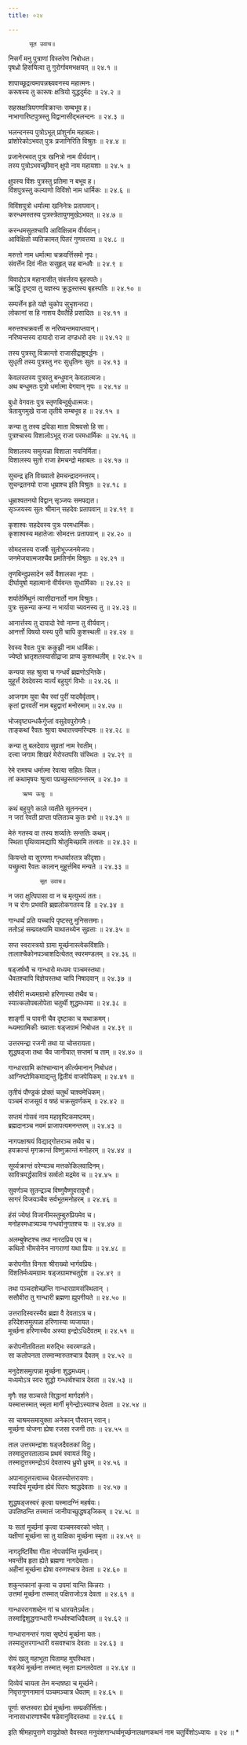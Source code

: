 ```yaml
---
title: ०२४

---
```

          सूत उवाच॥  
निसर्गं मनु पुत्राणां विस्तरेण निबोधत।  
पृषध्रो हिसयित्वा तु गुरोर्गावमभक्षयत् ॥ २४.१ ॥  
  
शापाच्छूद्रत्वमापन्नश्च्यवनस्य महात्मनः।  
करूषस्य तु कारूषः क्षत्रियो युद्धदुर्मदः ॥ २४.२ ॥  
  
सहस्रक्षत्रियगणविक्रान्तः सम्बभूव ह।  
नाभागारिष्टपुत्रस्तु विद्वानासीद्भलन्दनः ॥ २४.३ ॥  
  
भलन्दनस्य पुत्रोऽभूत् प्रांशुर्नाम महाबलः।  
प्रांशोरेकोऽभवत् पुत्रः प्रजानिरिति विश्रुतः ॥ २४.४ ॥  
  
प्रजानेरभवत् पुत्रः खनित्रो नाम वीर्यवान्।  
तस्य पुत्रोऽभवच्छ्रीमान् क्षुपो नाम महायशाः ॥ २४.५ ॥  
  
क्षुपस्य विंशः पुत्रस्तु प्रतिमा न बभूव ह।  
विंशपुत्रस्तु कल्याणो विविंशो नाम धार्मिकः ॥ २४.६ ॥  
  
विविंशपुत्रो धर्मात्मा खनिनेत्रः प्रतापवान्।  
करन्धमस्तस्य पुत्रस्त्रेतायुगमुखेऽभवत् ॥ २४.७ ॥  
  
करन्धमसुतश्चापि आविक्षिन्नाम वीर्यवान्।  
आविक्षितो व्यतिक्रामत् पितरं गुणवत्तया ॥ २४.८ ॥  
  
मरुत्तो नाम धर्मात्मा चक्रवर्त्तिसमो नृपः।  
संवर्त्तेन दिवं नीतः ससुहृत् सह बान्धवैः ॥ २४.९ ॥  
  
विवादोऽत्र महानासीत् संवर्त्तस्य बृहस्पतेः।  
ऋद्धिं दृष्ट्वा तु यज्ञस्य क्रुद्धस्तस्य बृहस्पतिः ॥ २४.१० ॥  
  
सम्पर्त्तेन हृते यज्ञे चुकोप सुभृशन्तदा।  
लोकानां स हि नाशय दैवतैर्हि प्रसादितः ॥ २४.११ ॥  
  
मरुत्तश्चक्रवर्त्ती स नरिष्यन्तमवाप्तवान्।  
नरिष्यन्तस्य दायादो राजा दण्डधरो दमः ॥ २४.१२ ॥  
  
तस्य पुत्रस्तु विक्रान्तो राजासीद्राष्ट्रवर्द्धनः ।  
सुधृती तस्य पुत्रस्तु नरः सुधृतिनः सुतः ॥ २४.१३ ॥  
  
केवलस्तस्य पुत्रस्तु बन्धुमान् केवलात्मजः।  
अथ बन्धुमतः पुत्रो धर्मात्मा वेगवान् नृपः ॥ २४.१४ ॥  
  
बुधो वेगवतः पुत्र स्तृणबिन्दुर्बुधात्मजः।  
त्रेतायुगमुखे राजा तृतीये सम्बभूव ह ॥ २४.१५ ॥  
  
कन्या तु तस्य द्रविडा माता विश्रवसो हि सा।  
पुत्रश्चास्य विशालोऽभूद् राजा परमधार्मिकः ॥ २४.१६ ॥  
  
विशालस्य समुत्पन्ना विशाला नयनिर्मिता।  
विशालस्य सुतो राजा हेमचन्द्रो महाबलः ॥ २४.१७ ॥  
  
सुचन्द्र इति विख्यातो हेमचन्द्रादनन्तरम्।  
सुचन्द्रतनयो राजा धूम्राश्च इति विश्रुतः ॥ २४.१८ ॥  
  
धूम्राश्वतनयो विद्वान् सृञ्जयः समपद्यत।  
सृञ्जयस्य सुतः श्रीमान् सहदेवः प्रतापवान् ॥ २४.१९ ॥  
  
कृशाश्वः सहदेवस्य पुत्रः परमधार्मिकः।  
कृशाश्वस्य महातेजाः सोमदत्तः प्रतापवान् ॥ २४.२० ॥  
  
सोमदत्तस्य राजर्षेः सुतोभूज्जनमेजयः।  
जनमेजयात्मजश्चैव प्रमतिर्नाम विश्रुतः ॥ २४.२१ ॥  
  
तृणबिन्दुप्रसादेन सर्वे वैशालका नृपाः ।  
दीर्घायुषो महात्मानो वीर्यवन्तः सुधार्मिकाः ॥ २४.२२ ॥  
  
शर्यातेर्मिथुनं त्वासीदानार्तो नाम विश्रुतः।  
पुत्रः सुकन्या कन्या न भार्याया च्यवनस्य तु ॥ २४.२३ ॥  
  
आनार्त्तस्य तु दायादो रेवो नाम्ना तु वीर्यवान्।  
आनर्त्तो विषयो यस्य पुरी चापि कुशस्थली ॥ २४.२४ ॥  
  
रेवस्य रैवतः पुत्रः ककुझी नाम धार्मिकः।  
ज्येष्ठो भ्रातृशतस्यासीद्राजा प्राप्य कुशस्थलीम् ॥ २४.२५ ॥  
  
कन्यया सह श्रुत्वा च गन्धर्वं ब्रह्मणोऽन्तिके।  
मुहूर्त्तं देवदेवस्य मार्त्यं बहुयुगं विभोः ॥ २४.२६ ॥  
  
आजगाम युवा चैव स्वां पुरीं यादवैर्वृताम्।  
कृतां द्वारवतीं नाम बहुद्वारां मनोरमाम् ॥ २४.२७ ॥  
  
भोजवृष्ट्यन्धकैर्गुप्तां वसुदेवपुरोगमैः।  
ताङ्कथां रैवतः श्रुत्वा यथातत्त्वमरिन्दमः ॥ २४.२८ ॥  
  
कन्या तु बलदेवाय सुव्रतां नाम रेवतीम्।  
दत्त्वा जगाम शिखरं मेरोस्तपसि संस्थितः ॥ २४.२९ ॥  
  
रेमे रामश्च धर्मात्मा रेवत्या सहितः किल।  
तां कथामृषयः श्रुत्वा पप्रच्छुस्तदनन्तरम् ॥ २४.३० ॥  
  
        ऋष्य ऊचुः ॥  
  
कथं बहुयुगे काले व्यतीते सूतनन्दन।  
न जरां रेवती प्राप्ता पलितञ्च कुतः प्रभो ॥ २४.३१ ॥  
  
मेरुं गतस्य वा तस्य शर्य्यातेः सन्ततिः कथम्।  
स्थिता पृथिव्यामद्यापि श्रोतुमिच्छामि तत्त्वतः ॥ २४.३२ ॥  
  
कियन्तो वा सुरगणा गन्धर्व्वास्तत्र कीदृशाः।  
यच्छ्रुत्वा रैवतः कालान् मुहूर्त्तमिव मन्यते ॥ २४.३३ ॥  
  
             सूत उवाच॥  
न जरा क्षुत्पिपासा वा न च मृत्युभयं ततः।  
न च रोगः प्रभवति ब्रह्मलोकगतस्य हि ॥ २४.३४ ॥  
  
गान्धर्व्वं प्रति यच्चापि पृष्टस्तु मुनिसत्तमाः।  
ततोऽहं सम्प्रवक्ष्यामि याथातथ्येन सुव्रताः ॥ २४.३५ ॥  
  
सप्त स्वरास्त्रयो ग्रामा मूर्च्छनास्त्वेकविंशतिः।  
तालाश्चैकोनपञ्चाशदित्येतत् स्वरमण्डलम् ॥ २४.३६ ॥  
  
षड्जर्षभौ च गान्धारो मध्यमः पञ्चमस्तथा।  
धैवतश्चापि विज्ञेयस्तथा चापि निषादवान् ॥ २४.३७ ॥  
  
सौवीरी मध्यमग्रामो हरिणास्या तथैव च।  
स्यात्कलोपबलोपेता चतुर्थी शुद्धमध्यमा ॥ २४.३८ ॥  
  
शार्ङ्गी च पावनी चैव दृष्टाका च यथाक्रमम्।  
म्ध्यमग्रामिकीः ख्याताः षड्जग्रामं निबोधत ॥ २४.३९ ॥  
  
उत्तरमन्द्रा रजनी तथा या चोत्तरायता।  
शुद्धषड्जा तथा चैव जानीयात् सप्तमां च ताम् ॥ २४.४० ॥  
  
गान्धारग्रामि कांश्चान्यान् कीर्त्यमानान् निबोधत।  
आग्निष्टोमिकमाद्यन्तु द्वितीयं वाजपेयिकम् ॥ २४.४१ ॥  
  
तृतीयं पौण्ड्रकं प्रोक्तं चतुर्थं चाश्वमेधिकम्।  
पञ्चमं राजसूयं व षष्ठं चक्रसुवर्णकम् ॥ २४.४२ ॥  
  
सप्तमं गोसवं नाम महावृष्टिकमष्टमम्।  
ब्रह्मदानञ्च नवमं प्राजापत्यमनन्तरम् ॥ २४.४३ ॥  
  
नागपक्षाश्रयं विद्याद्गोतरञ्च तथैव च।  
हयक्रान्तं मृगक्रान्तं विष्णुक्रान्तं मनोहरम् ॥ २४.४४ ॥  
  
सूर्य्यक्रान्तं वरेण्यञ्च मत्तकोकिलवादिनम्।  
सावित्रमर्द्धसावित्रं सर्व्वतो मद्रमेव च ॥ २४.४५ ॥  
  
सुवर्णञ्च सुतन्द्रञ्च विष्णुवैष्णुवरावुभौ।  
सागरं विजयञ्चैव सर्वभूतमनोहरम् ॥ २४.४६ ॥  
  
हंसं ज्येष्ठं विजानीमस्तुम्बुरुप्रियमेव च।  
मनोहरमधात्र्यञ्च गन्धर्वानुगतश्च यः ॥ २४.४७ ॥  
  
अलम्बुषेष्टश्च तथा नारदप्रिय एव च।  
कथितो भीमसेनेन नागराणां यथा प्रियः ॥ २४.४८ ॥  
  
करोपनीत विनता श्रीराख्यो भार्गवप्रियः।  
विंशतिर्मध्यमग्रामः षड्जग्रामश्चतुर्द्दश ॥ २४.४९ ॥  
  
तथा पञ्चदशेच्छन्ति गान्धारग्रामसंस्थितान् ।  
ससौवीरा तु गान्धारी ब्रह्मणा ह्युपगीयते ॥ २४.५० ॥  
  
उत्तरादिस्वरस्यैव ब्रह्मा वै देवताऽत्र च।  
हरिदेशसमुत्पन्ना हरिणास्या व्यजायत।  
मूर्च्छना हरिणास्यैव अस्या इन्द्रोऽधिदैवतम् ॥ २४.५१ ॥  
  
करोपनीतवितता मरुद्भिः स्वरमण्डले।  
सा कलोपनता तस्मान्मारुतश्चात्र दैवतम् ॥ २४.५२ ॥  
  
मनुदेशसमुत्पन्ना मूर्च्छना शुद्धमध्यम्।  
मध्यमोऽत्र स्वरः शुद्धो गन्धर्व्वश्चात्र देवता ॥ २४.५३ ॥  
  
मृगैः सह सञ्चरते सिद्धानां मार्गदर्शने।  
यस्मात्तस्मात् स्मृता मार्गी मृगेन्द्रोऽस्याश्च देवता ॥ २४.५४ ॥  
  
सा चाश्रमसमायुक्ता अनेकान् पौरवान् रवान्।  
मूर्च्छना योजना ह्येषा रजसा रजनी ततः ॥ २४.५५ ॥  
  
ताल उत्तरमन्द्रांशः षड्जदैवतकां विदुः।  
तस्मादुत्तरतालञ्च प्रथमं स्वायतं विदुः।  
तस्मादुत्तरमन्द्रोऽयं देवतास्य ध्रुवो ध्रुवम् ॥ २४.५६ ॥  
  
अपानादुत्तरत्वाच्च धैवतस्योत्तरायणः।  
स्यादियं मूर्च्छना ह्येवं पितरः श्राद्धदेवताः ॥ २४.५७ ॥  
  
शुद्धषड्जस्वरं कृत्वा यस्मादग्निं महर्षयः।  
उपतिष्ठन्ति तस्मात्तं जानीयाच्छुद्धषड्‌जिकम् ॥ २४.५८ ॥  
  
यः सतां मूर्च्छनां कृत्वा पञ्चमस्वरको भवेत् ।  
यक्षीणां मूर्च्छना सा तु याक्षिका मूर्च्छना स्मृता ॥ २४.५९ ॥  
  
नागदृष्टिर्विषा गीता नोपसर्पन्ति मूर्च्छनाम्।  
भवन्तीव हृता ह्येते ब्रह्मणा नागदेवताः।  
अहीनां मूर्च्छना ह्येषा वरुणश्चात्र देवता ॥ २४.६० ॥  
  
शकुन्तकानां कृत्वा च उपमां यान्ति किन्नराः ।  
उत्तमां मूर्च्छना तस्मात् पक्षिराजोऽत्र देवता ॥ २४.६१ ॥  
  
गान्धाररागशब्देन गां च धारयतेऽर्थतः।  
तस्माद्विशुद्धगान्धारी गन्धर्वश्चाधिदैवतम् ॥ २४.६२ ॥  
  
गान्धारानन्तरं गत्वा सृष्टेयं मूर्च्छना यतः।  
तस्मादुत्तरगान्धारी वसवश्चात्र देवताः ॥ २४.६३ ॥  
  
सेयं खलु महाभूता पितामह मुपस्थिता।  
षड्जेयं मूर्च्छना तस्मात् स्मृता ह्यनलदेवता ॥ २४.६४ ॥  
  
दिव्येयं चायता तेन मन्दषष्ठा च मूर्च्छने।  
निवृत्तगुणनामानं पञ्चमञ्चात्र धैवतम् ॥ २४.६५ ॥  
  
पूर्णाः सप्तस्वरा ह्येवं मूर्च्छनाः सम्प्रकीर्त्तिताः।  
नानासाधारणाश्चैव षडेवानुविदस्तथा ॥ २४.६६ ॥  
  
इति श्रीमहापुराणे वायुप्रोक्ते वैवस्वत मनुवंशगान्धर्व्वमूर्च्छनालक्षणकथनं नाम चतुर्विंशोऽध्यायः ॥ २४ ॥ *